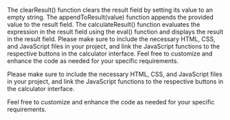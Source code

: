 <script>
  function clearResult() {
    // Function to clear the result field
    document.getElementById("resultField").value = "";
  }
  
  function appendToResult(value) {
    // Function to append a value to the result field
    document.getElementById("resultField").value += value;
  }
  
  function calculateResult() {
    // Function to calculate and display the result
    var result = eval(document.getElementById("resultField").value);
    document.getElementById("resultField").value = result;
  }
</script>
The clearResult() function clears the result field by setting its value to an empty string. The appendToResult(value) function appends the provided value to the result field. The calculateResult() function evaluates the expression in the result field using the eval() function and displays the result in the result field. Please make sure to include the necessary HTML, CSS, and JavaScript files in your project, and link the JavaScript functions to the respective buttons in the calculator interface. Feel free to customize and enhance the code as needed for your specific requirements.

Please make sure to include the necessary HTML, CSS, and JavaScript files in your project, and link the JavaScript functions to the respective buttons in the calculator interface.

Feel free to customize and enhance the code as needed for your specific requirements.